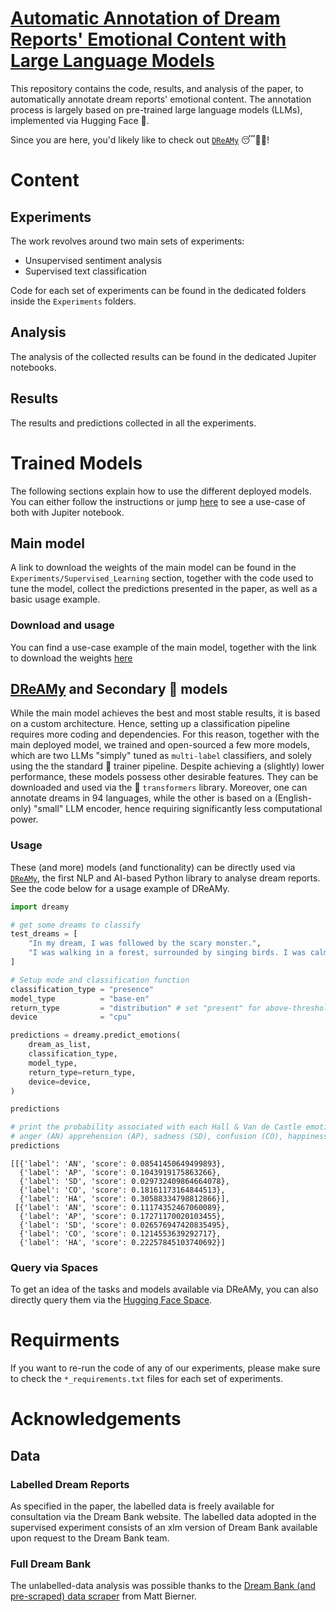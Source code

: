 # [Automatic Annotation of Dream Reports' Emotional Content with Large Language Models](https://aclanthology.org/2024.clpsych-1.7/)

This repository contains the code, results, and analysis of the paper, to automatically annotate dream reports' emotional content. The annotation process is largely based on pre-trained large language models (LLMs), implemented via Hugging Face 🤗. 

Since you are here, you'd likely like to check out [`DReAMy`](https://github.com/lorenzoscottb/DReAMy) 😴📝🤖!

# Content
## Experiments

The work revolves around two main sets of experiments:

- Unsupervised sentiment analysis
- Supervised text classification

Code for each set of experiments can be found in the dedicated folders inside the `Experiments` folders.

## Analysis

The analysis of the collected results can be found in the dedicated Jupiter notebooks.

## Results 

The results and predictions collected in all the experiments. 

# Trained Models
The following sections explain how to use the different deployed models. You can either follow the instructions or jump [here](https://github.com/lorenzoscottb/Dream_Reports_Annotation/blob/main/Analysis/trained_model_testing.ipynb) to see a use-case of both with Jupiter notebook.

## Main model
A link to download the weights of the main model can be found in the `Experiments/Supervised_Learning` section, together with the code used to tune the model, collect the predictions presented in the paper, as well as a basic usage example.

### Download and usage 
You can find a use-case example of the main model, together with the link to download the weights [here](https://github.com/lorenzoscottb/Dream_Reports_Annotation/tree/main/Experiments/Supervised_Learning)

## [DReAMy](https://github.com/lorenzoscottb/DReAMy) and Secondary 🤗 models 
While the main model achieves the best and most stable results, it is based on a custom architecture. Hence, setting up a classification pipeline requires more coding and dependencies. For this reason, together with the main deployed model, we trained and open-sourced a few more models, which are two LLMs "simply" tuned as `multi-label` classifiers, and solely using the the standard 🤗 trainer pipeline. Despite achieving a (slightly) lower performance, these models possess other desirable features. They can be downloaded and used via the 🤗 ```transformers``` library. Moreover, one can annotate dreams in 94 languages, while the other is based on a (English-only) "small" LLM encoder, hence requiring significantly less computational power. 

### Usage
These (and more) models (and functionality) can be directly used via [`DReAMy`](https://github.com/lorenzoscottb/DReAMy), the first NLP and AI-based Python library to analyse dream reports. See the code below for a usage example of DReAMy.

```py
import dreamy 

# get some dreams to classify
test_dreams = [
    "In my dream, I was followed by the scary monster.",
    "I was walking in a forest, surrounded by singing birds. I was calm and at peace."
]

# Setup mode and classification function
classification_type = "presence"
model_type          = "base-en"
return_type         = "distribution" # set "present" for above-threshold only
device              = "cpu"

predictions = dreamy.predict_emotions(
    dream_as_list, 
    classification_type, 
    model_type,
    return_type=return_type, 
    device=device,
)

predictions

# print the probability associated with each Hall & Van de Castle emotion:
# anger (AN) apprehension (AP), sadness (SD), confusion (CO), happiness (HA)
predictions
```
```
[[{'label': 'AN', 'score': 0.08541450649499893},
  {'label': 'AP', 'score': 0.1043919175863266},
  {'label': 'SD', 'score': 0.029732409864664078},
  {'label': 'CO', 'score': 0.18161173164844513},
  {'label': 'HA', 'score': 0.30588334798812866}],
 [{'label': 'AN', 'score': 0.11174352467060089},
  {'label': 'AP', 'score': 0.17271170020103455},
  {'label': 'SD', 'score': 0.026576947420835495},
  {'label': 'CO', 'score': 0.1214553639292717},
  {'label': 'HA', 'score': 0.22257845103740692}]
````
### Query via Spaces

To get an idea of the tasks and models available via DReAMy, you can also directly query them via the [Hugging Face Space](https://huggingface.co/spaces/DReAMy-lib/dream).

# Requirments

If you want to re-run the code of any of our experiments, please make sure to check the `*_requirements.txt` files for each set of experiments.

# Acknowledgements

## Data
### Labelled Dream Reports
As specified in the paper, the labelled data is freely available for consultation via the Dream Bank website. The labelled data adopted in the supervised experiment consists of an xlm version of Dream Bank available upon request to the Dream Bank team.

### Full Dream Bank
The unlabelled-data analysis was possible thanks to the [Dream Bank (and pre-scraped) data scraper](https://github.com/mattbierner/DreamScrape) from Matt Bierner.
